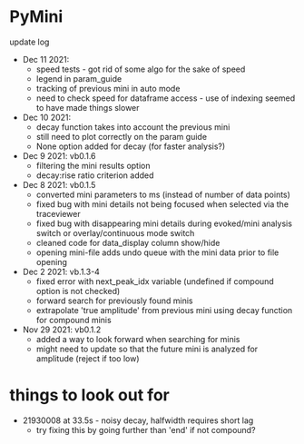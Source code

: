 # PyMini

update log
- Dec 11 2021:
  - speed tests - got rid of some algo for the sake of speed
  - legend in param_guide
  - tracking of previous mini in auto mode
  - need to check speed for dataframe access - use of indexing seemed to have made things slower
- Dec 10 2021:
  - decay function takes into account the previous mini
  - still need to plot correctly on the param guide
  - None option added for decay (for faster analysis?)
- Dec 9 2021: vb0.1.6
  - filtering the mini results option
  - decay:rise ratio criterion added 
- Dec 8 2021: vb0.1.5
  - converted mini parameters to ms (instead of number of data points)
  - fixed bug with mini details not being focused when selected via the traceviewer
  - fixed bug with disappearing mini details during evoked/mini analysis switch or overlay/continuous mode switch
  - cleaned code for data_display column show/hide
  - opening mini-file adds undo queue with the mini data prior to file opening
- Dec 2 2021: vb.1.3-4
    - fixed error with next_peak_idx variable (undefined if compound option is not checked)
    - forward search for previously found minis
  - extrapolate 'true amplitude' from previous mini using decay function for compound minis
- Nov 29 2021: vb0.1.2
    - added a way to look forward when searching for minis
    - might need to update so that the future mini is analyzed for amplitude (reject if too low)
  
# things to look out for
- 21930008 at 33.5s - noisy decay, halfwidth requires short lag
  - try fixing this by going further than 'end' if not compound? 

